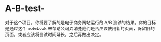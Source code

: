 # A-B-test-
对于这个项目，你将要了解的是电子商务网站运行的 A/B 测试的结果。你的目标是通过这个 notebook 来帮助公司弄清楚他们是否应该使用新的页面，保留旧的页面，或者应该将测试时间延长，之后再做出决定。
